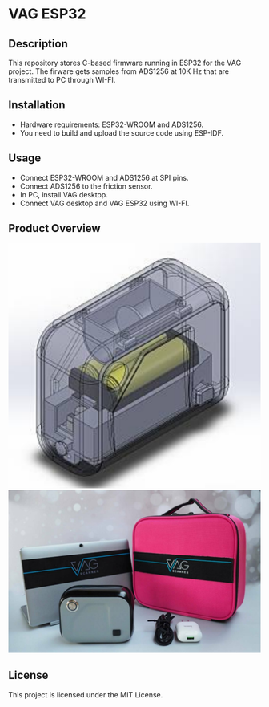 # VAG ESP32

## Description
This repository stores C-based firmware running in ESP32 for the VAG project. The firware gets samples from ADS1256 at 10K Hz that are transmitted to PC through WI-FI.

## Installation
- Hardware requirements: ESP32-WROOM and ADS1256.
- You need to build and upload the source code using ESP-IDF.

## Usage
- Connect ESP32-WROOM and ADS1256 at SPI pins.
- Connect ADS1256 to the friction sensor.
- In PC, install VAG desktop.
- Connect VAG desktop and VAG ESP32 using WI-FI.

## Product Overview
![Image](/images/vagesp32.png)
![Image](/images/vag.png)

## License
This project is licensed under the MIT License.
